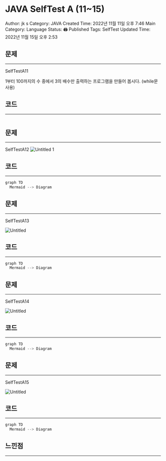 # JAVA SelfTest A (11~15)

Author: jk s
Category: JAVA
Created Time: 2022년 11월 11일 오후 7:46
Main Category: Language
Status: 🖨 Published
Tags: SelfTest
Updated Time: 2022년 11월 15일 오후 2:53

## 문제

---

SelfTestA11

1부터 100까지의 수 중에서 3의 배수만 출력하는 프로그램을 만들어 봅시다. (while문 사용)

## 코드

---

```java

```

## 문제

---

SelfTestA12
![Untitled 1](https://user-images.githubusercontent.com/114375741/201838085-04acd51a-76ad-4f53-8154-8e66c686b1de.png)


## 코드

---

```java
graph TD
  Mermaid --> Diagram
```

## 문제

---

SelfTestA13

![Untitled](JAVA%20SelfTest%20A%20(11~15)%20d2aa71ba0b7a4409915dc2c08213b341/Untitled%201.png)

## 코드

---

```java
graph TD
  Mermaid --> Diagram
```

## 문제

---

SelfTestA14

![Untitled](JAVA%20SelfTest%20A%20(11~15)%20d2aa71ba0b7a4409915dc2c08213b341/Untitled%202.png)

## 코드

---

```java
graph TD
  Mermaid --> Diagram
```

## 문제

---

SelfTestA15

![Untitled](JAVA%20SelfTest%20A%20(11~15)%20d2aa71ba0b7a4409915dc2c08213b341/Untitled%203.png)

## 코드

---

```java
graph TD
  Mermaid --> Diagram
```

## 느낀점

---
